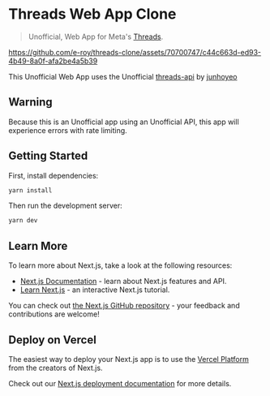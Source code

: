 # Threads Web App Clone

> Unofficial, Web App for Meta's [Threads](https://threads.net).


https://github.com/e-roy/threads-clone/assets/70700747/c44c663d-ed93-4b49-8a0f-afa2be4a5b39

This Unofficial Web App uses the Unofficial [threads-api](https://github.com/junhoyeo/threads-api) by [junhoyeo](https://github.com/junhoyeo)

## Warning

Because this is an Unofficial app using an Unofficial API, this app will experience errors with rate limiting. 

## Getting Started

First, install dependencies:

```bash
yarn install
```

Then run the development server:

```bash
yarn dev
```

## Learn More

To learn more about Next.js, take a look at the following resources:

- [Next.js Documentation](https://nextjs.org/docs) - learn about Next.js features and API.
- [Learn Next.js](https://nextjs.org/learn) - an interactive Next.js tutorial.

You can check out [the Next.js GitHub repository](https://github.com/vercel/next.js/) - your feedback and contributions are welcome!

## Deploy on Vercel

The easiest way to deploy your Next.js app is to use the [Vercel Platform](https://vercel.com/new?utm_medium=default-template&filter=next.js&utm_source=create-next-app&utm_campaign=create-next-app-readme) from the creators of Next.js.

Check out our [Next.js deployment documentation](https://nextjs.org/docs/deployment) for more details.
